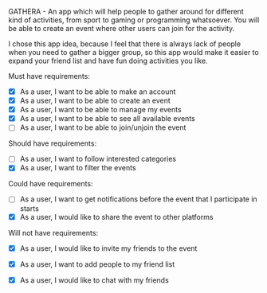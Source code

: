 GATHERA - An app which will help people to gather around for different kind of activities, from sport to gaming or programming whatsoever. You will be able to create an event where other users can join for the activity.

I chose this app idea, because I feel that there is always lack of people when you need to gather a bigger group, so this app would make it easier to expand your friend list and have fun doing activities you like. 

Must have requirements:

- [x] As a user, I want to be able to make an account
- [x] As a user, I want to be able to create an event
- [x] As a user, I want to be able to manage my events
- [x] As a user, I want to be able to see all available events
- [ ] As a user, I want to be able to join/unjoin the event

Should have requirements: 

- [ ] As a user, I want to follow interested categories
- [x] As a user, I want to filter the events

Could have requirements:

- [ ] As a user, I want to get notifications before the event that I participate in starts
- [x] As a user, I would like to share the event to other platforms

Will not have requirements:

- [x] As a user, I would like to invite my friends to the event
- [x] As a user, I want to add people to my friend list
- [x] As a user, I would like to chat with my friends

